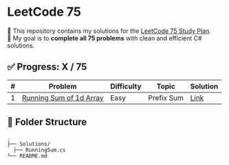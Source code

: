 # LeetCode 75

📘 This repository contains my solutions for the [LeetCode 75 Study Plan](https://leetcode.com/studyplan/leetcode-75/).  
🎯 My goal is to **complete all 75 problems** with clean and efficient C# solutions.

## ✅ Progress: X / 75

| # | Problem | Difficulty | Topic | Solution |
|---|---------|------------|-------|----------|
| 1 | [Running Sum of 1d Array](https://leetcode.com/problems/running-sum-of-1d-array/) | Easy | Prefix Sum | [Link](./Solutions/RunningSum.cs) |


## 📂 Folder Structure

```
.
├── Solutions/
  ├── RunningSum.cs
└── README.md
```
